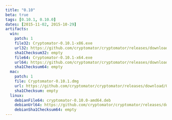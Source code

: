 ```yaml
---
title: "0.10"
beta: true
tags: [0.10.1, 0.10.0]
dates: [2015-11-02, 2015-10-29]
artifacts:
  win:
    patch: 1
    file32: Cryptomator-0.10.1-x86.exe
    url32: https://github.com/cryptomator/cryptomator/releases/download/0.10.1/Cryptomator-0.10.1-x86.exe
    sha1Checksum32: empty
    file64: Cryptomator-0.10.1-x64.exe
    url64: https://github.com/cryptomator/cryptomator/releases/download/0.10.1/Cryptomator-0.10.1-x64.exe
    sha1Checksum64: empty
  mac:
    patch: 1
    file: Cryptomator-0.10.1.dmg
    url: https://github.com/cryptomator/cryptomator/releases/download/0.10.1/Cryptomator-0.10.1.dmg
    sha1Checksum: empty
  linux:
    debianFile64: cryptomator-0.10.0-amd64.deb
    debianUrl64: https://github.com/cryptomator/cryptomator/releases/download/0.10.0/cryptomator-0.10.0-amd64.deb
    debianSha1Checksum64: empty
---
```

